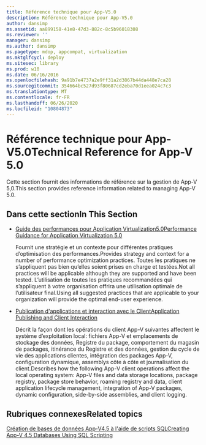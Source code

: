 ```yaml
---
title: Référence technique pour App-V5.0
description: Référence technique pour App-V5.0
author: dansimp
ms.assetid: aa899158-41e8-47d3-882c-8c5b96018308
ms.reviewer: ''
manager: dansimp
ms.author: dansimp
ms.pagetype: mdop, appcompat, virtualization
ms.mktglfcycl: deploy
ms.sitesec: library
ms.prod: w10
ms.date: 06/16/2016
ms.openlocfilehash: 9a91b7e4737a2e9ff31a2d3867b44da448e7ca28
ms.sourcegitcommit: 354664bc527d93f80687cd2eba70d1eea024c7c3
ms.translationtype: MT
ms.contentlocale: fr-FR
ms.lasthandoff: 06/26/2020
ms.locfileid: "10804873"
---
```

# <span data-ttu-id="21eda-103">Référence technique pour App-V5.0</span><span class="sxs-lookup"><span data-stu-id="21eda-103">Technical Reference for App-V 5.0</span></span>


<span data-ttu-id="21eda-104">Cette section fournit des informations de référence sur la gestion de App-V 5,0.</span><span class="sxs-lookup"><span data-stu-id="21eda-104">This section provides reference information related to managing App-V 5.0.</span></span>

## <span data-ttu-id="21eda-105">Dans cette section</span><span class="sxs-lookup"><span data-stu-id="21eda-105">In This Section</span></span>


-   [<span data-ttu-id="21eda-106">Guide des performances pour Application Virtualization5.0</span><span class="sxs-lookup"><span data-stu-id="21eda-106">Performance Guidance for Application Virtualization 5.0</span></span>](performance-guidance-for-application-virtualization-50.md)

    <span data-ttu-id="21eda-107">Fournit une stratégie et un contexte pour différentes pratiques d’optimisation des performances.</span><span class="sxs-lookup"><span data-stu-id="21eda-107">Provides strategy and context for a number of performance optimization practices.</span></span> <span data-ttu-id="21eda-108">Toutes les pratiques ne s’appliquent pas bien qu’elles soient prises en charge et testées.</span><span class="sxs-lookup"><span data-stu-id="21eda-108">Not all practices will be applicable although they are supported and have been tested.</span></span> <span data-ttu-id="21eda-109">L’utilisation de toutes les pratiques recommandées qui s’appliquent à votre organisation offrira une utilisation optimale de l’utilisateur final.</span><span class="sxs-lookup"><span data-stu-id="21eda-109">Using all suggested practices that are applicable to your organization will provide the optimal end-user experience.</span></span>

-   [<span data-ttu-id="21eda-110">Publication d'applications et interaction avec le Client</span><span class="sxs-lookup"><span data-stu-id="21eda-110">Application Publishing and Client Interaction</span></span>](application-publishing-and-client-interaction.md)

    <span data-ttu-id="21eda-111">Décrit la façon dont les opérations du client App-V suivantes affectent le système d’exploitation local: fichiers App-V et emplacements de stockage des données, Registre du package, comportement du magasin de packages, itinérance du Registre et des données, gestion du cycle de vie des applications clientes, intégration des packages App-V, configuration dynamique, assemblys côte à côte et journalisation du client.</span><span class="sxs-lookup"><span data-stu-id="21eda-111">Describes how the following App-V client operations affect the local operating system: App-V files and data storage locations, package registry, package store behavior, roaming registry and data, client application lifecycle management, integration of App-V packages, dynamic configuration, side-by-side assemblies, and client logging.</span></span>






## <span data-ttu-id="21eda-112">Rubriques connexes</span><span class="sxs-lookup"><span data-stu-id="21eda-112">Related topics</span></span>


[<span data-ttu-id="21eda-113">Création de bases de données App-V4.5 à l'aide de scripts SQL</span><span class="sxs-lookup"><span data-stu-id="21eda-113">Creating App-V 4.5 Databases Using SQL Scripting</span></span>](../solutions/creating-app-v-45-databases-using-sql-scripting.md)

 

 





